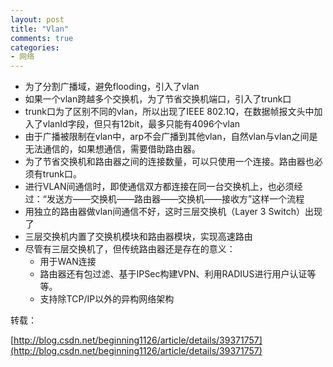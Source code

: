 ```yaml
---
layout: post
title: "Vlan"
comments: true
categories:
- 网络
---
```


- 为了分割广播域，避免flooding，引入了vlan
- 如果一个vlan跨越多个交换机，为了节省交换机端口，引入了trunk口
- trunk口为了区别不同的vlan，所以出现了IEEE 802.1Q，在数据帧报文头中加入了vlanId字段，但只有12bit，最多只能有4096个vlan
- 由于广播被限制在vlan中，arp不会广播到其他vlan，自然vlan与vlan之间是无法通信的，如果想通信，需要借助路由器。
- 为了节省交换机和路由器之间的连接数量，可以只使用一个连接。路由器也必须有trunk口。
- 进行VLAN间通信时，即使通信双方都连接在同一台交换机上，也必须经过：“发送方——交换机——路由器——交换机——接收方”这样一个流程
- 用独立的路由器做vlan间通信不好，这时三层交换机（Layer 3 Switch）出现了
- 三层交换机内置了交换机模块和路由器模块，实现高速路由
- 尽管有三层交换机了，但传统路由器还是存在的意义：
  - 用于WAN连接
  - 路由器还有包过滤、基于IPSec构建VPN、利用RADIUS进行用户认证等等。
  - 支持除TCP/IP以外的异构网络架构

转载：

 [http://blog.csdn.net/beginning1126/article/details/39371757](http://blog.csdn.net/beginning1126/article/details/39371757)

